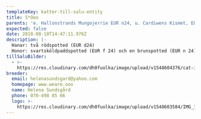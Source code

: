 ```yaml
---
templateKey: katter-till-salu-entity
title: S*Ooo
parents: 'e. Hallonstrands Mungojerrie EUR n24, u. Cardiwens Kismet, EUR f24 '
expected: false
date: 2018-08-10T14:47:11.976Z
description: |-
  Hanar: två rödspotted (EUR d24)
  Honor: svartsköldpaddspotted (EUR f 24) och en brunspotted (EUR n 24)
tillSaluBilder:
  - >-
    https://res.cloudinary.com/dh0fuolka/image/upload/v1548604376/cat-in-a-hat-2.jpg
breeder:
  email: helenasundsgard@yahoo.com
  homepage: www.weare.ooo
  name: Helena Sundsgård
  phone: 070-498 85 66
  logo: >-
    https://res.cloudinary.com/dh0fuolka/image/upload/v1548603584/IMG_1515.jpg
---
```


